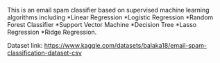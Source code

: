 This is an email spam classifier based on supervised machine learning algorithms including 
*Linear Regression
*Logistic Regression
*Random Forest Classifier
*Support Vector Machine
*Decision Tree
*Lasso Regression
*Ridge Regression.

Dataset link: https://www.kaggle.com/datasets/balaka18/email-spam-classification-dataset-csv
